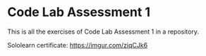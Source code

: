 # Code Lab Assessment 1
This is all the exercises of Code Lab Assessment 1 in a repository. 

Sololearn certificate:
https://imgur.com/ziqCJk6
